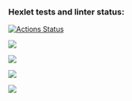 ### Hexlet tests and linter status:
[![Actions Status](https://github.com/Alexander-Ageev/python-project-49/workflows/hexlet-check/badge.svg)](https://github.com/Alexander-Ageev/python-project-49/actions)

<a href="https://codeclimate.com/github/Alexander-Ageev/python-project-49/maintainability"><img src="https://api.codeclimate.com/v1/badges/b12e7eba7ccaf1416b27/maintainability" /></a>

<a href="https://asciinema.org/a/554903?startAt=18" target="_blank"><img src="https://asciinema.org/a/554903.svg"/></a>

<a href="https://asciinema.org/a/557337" target="_blank"><img src="https://asciinema.org/a/557337.svg" /></a>

<a href="https://asciinema.org/a/557349" target="_blank"><img src="https://asciinema.org/a/557349.svg" /></a>
